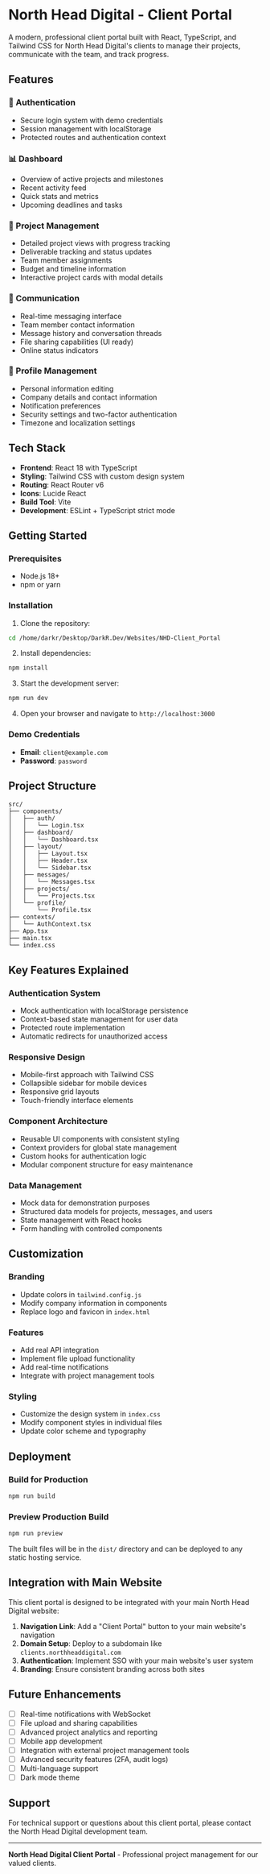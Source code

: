 # North Head Digital - Client Portal

A modern, professional client portal built with React, TypeScript, and Tailwind CSS for North Head Digital's clients to manage their projects, communicate with the team, and track progress.

## Features

### 🔐 Authentication
- Secure login system with demo credentials
- Session management with localStorage
- Protected routes and authentication context

### 📊 Dashboard
- Overview of active projects and milestones
- Recent activity feed
- Quick stats and metrics
- Upcoming deadlines and tasks

### 📁 Project Management
- Detailed project views with progress tracking
- Deliverable tracking and status updates
- Team member assignments
- Budget and timeline information
- Interactive project cards with modal details

### 💬 Communication
- Real-time messaging interface
- Team member contact information
- Message history and conversation threads
- File sharing capabilities (UI ready)
- Online status indicators

### 👤 Profile Management
- Personal information editing
- Company details and contact information
- Notification preferences
- Security settings and two-factor authentication
- Timezone and localization settings

## Tech Stack

- **Frontend**: React 18 with TypeScript
- **Styling**: Tailwind CSS with custom design system
- **Routing**: React Router v6
- **Icons**: Lucide React
- **Build Tool**: Vite
- **Development**: ESLint + TypeScript strict mode

## Getting Started

### Prerequisites
- Node.js 18+ 
- npm or yarn

### Installation

1. Clone the repository:
```bash
cd /home/darkr/Desktop/DarkR.Dev/Websites/NHD-Client_Portal
```

2. Install dependencies:
```bash
npm install
```

3. Start the development server:
```bash
npm run dev
```

4. Open your browser and navigate to `http://localhost:3000`

### Demo Credentials
- **Email**: `client@example.com`
- **Password**: `password`

## Project Structure

```
src/
├── components/
│   ├── auth/
│   │   └── Login.tsx
│   ├── dashboard/
│   │   └── Dashboard.tsx
│   ├── layout/
│   │   ├── Layout.tsx
│   │   ├── Header.tsx
│   │   └── Sidebar.tsx
│   ├── messages/
│   │   └── Messages.tsx
│   ├── projects/
│   │   └── Projects.tsx
│   └── profile/
│       └── Profile.tsx
├── contexts/
│   └── AuthContext.tsx
├── App.tsx
├── main.tsx
└── index.css
```

## Key Features Explained

### Authentication System
- Mock authentication with localStorage persistence
- Context-based state management for user data
- Protected route implementation
- Automatic redirects for unauthorized access

### Responsive Design
- Mobile-first approach with Tailwind CSS
- Collapsible sidebar for mobile devices
- Responsive grid layouts
- Touch-friendly interface elements

### Component Architecture
- Reusable UI components with consistent styling
- Context providers for global state management
- Custom hooks for authentication logic
- Modular component structure for easy maintenance

### Data Management
- Mock data for demonstration purposes
- Structured data models for projects, messages, and users
- State management with React hooks
- Form handling with controlled components

## Customization

### Branding
- Update colors in `tailwind.config.js`
- Modify company information in components
- Replace logo and favicon in `index.html`

### Features
- Add real API integration
- Implement file upload functionality
- Add real-time notifications
- Integrate with project management tools

### Styling
- Customize the design system in `index.css`
- Modify component styles in individual files
- Update color scheme and typography

## Deployment

### Build for Production
```bash
npm run build
```

### Preview Production Build
```bash
npm run preview
```

The built files will be in the `dist/` directory and can be deployed to any static hosting service.

## Integration with Main Website

This client portal is designed to be integrated with your main North Head Digital website:

1. **Navigation Link**: Add a "Client Portal" button to your main website's navigation
2. **Domain Setup**: Deploy to a subdomain like `clients.northheaddigital.com`
3. **Authentication**: Implement SSO with your main website's user system
4. **Branding**: Ensure consistent branding across both sites

## Future Enhancements

- [ ] Real-time notifications with WebSocket
- [ ] File upload and sharing capabilities
- [ ] Advanced project analytics and reporting
- [ ] Mobile app development
- [ ] Integration with external project management tools
- [ ] Advanced security features (2FA, audit logs)
- [ ] Multi-language support
- [ ] Dark mode theme

## Support

For technical support or questions about this client portal, please contact the North Head Digital development team.

---

**North Head Digital Client Portal** - Professional project management for our valued clients.

